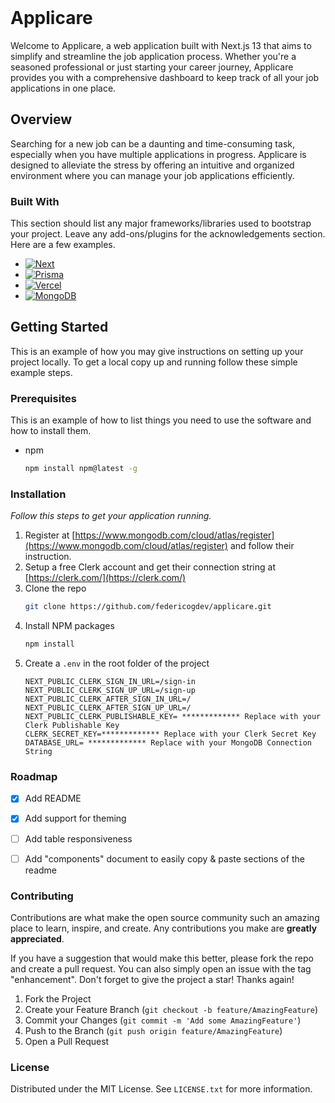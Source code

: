 



<!-- PROJECT LOGO -->
<br />
<div>


  <h1>Applicare</h1>

  <p>
Welcome to Applicare, a web application built with Next.js 13 that aims to simplify and streamline the job application process. Whether you're a seasoned professional or just starting your career journey, Applicare provides you with a comprehensive dashboard to keep track of all your job applications in one place.    <br />
    
  </p>
</div>






<!-- ABOUT THE PROJECT -->

## Overview

Searching for a new job can be a daunting and time-consuming task, especially when you have multiple applications in progress. Applicare is designed to alleviate the stress by offering an intuitive and organized environment where you can manage your job applications efficiently.




### Built With

This section should list any major frameworks/libraries used to bootstrap your project. Leave any add-ons/plugins for the acknowledgements section. Here are a few examples.

* [![Next][Next.js]][Next-url]
* [![Prisma][Prisma]][Prisma-url]
* [![Vercel][Vercel]][Vercel-url]
* [![MongoDB][MongoDB]][MongoDB-url]




<!-- GETTING STARTED -->

## Getting Started

This is an example of how you may give instructions on setting up your project locally.
To get a local copy up and running follow these simple example steps.

### Prerequisites

This is an example of how to list things you need to use the software and how to install them.
* npm
  ```sh
  npm install npm@latest -g
  ```

### Installation

_Follow this steps to get your application running._

1. Register at [https://www.mongodb.com/cloud/atlas/register](https://www.mongodb.com/cloud/atlas/register) and follow their instruction.
2. Setup a free Clerk account and get their connection string at [https://clerk.com/](https://clerk.com/)
3. Clone the repo
   ```sh
   git clone https://github.com/federicogdev/applicare.git
   ```
4. Install NPM packages
   ```sh
   npm install
   ```
6. Create a `.env` in the root folder of the project
   ```
   NEXT_PUBLIC_CLERK_SIGN_IN_URL=/sign-in
   NEXT_PUBLIC_CLERK_SIGN_UP_URL=/sign-up
   NEXT_PUBLIC_CLERK_AFTER_SIGN_IN_URL=/
   NEXT_PUBLIC_CLERK_AFTER_SIGN_UP_URL=/
   NEXT_PUBLIC_CLERK_PUBLISHABLE_KEY= ************* Replace with your Clerk Publishable Key
   CLERK_SECRET_KEY=************* Replace with your Clerk Secret Key
   DATABASE_URL= ************* Replace with your MongoDB Connection String
   ```


<!-- ROADMAP -->

### Roadmap

- [x] Add README
- [x] Add support for theming
- [ ] Add table responsiveness
- [ ] Add "components" document to easily copy & paste sections of the readme






<!-- CONTRIBUTING -->

### Contributing

Contributions are what make the open source community such an amazing place to learn, inspire, and create. Any contributions you make are **greatly appreciated**.

If you have a suggestion that would make this better, please fork the repo and create a pull request. You can also simply open an issue with the tag "enhancement".
Don't forget to give the project a star! Thanks again!

1. Fork the Project
2. Create your Feature Branch (`git checkout -b feature/AmazingFeature`)
3. Commit your Changes (`git commit -m 'Add some AmazingFeature'`)
4. Push to the Branch (`git push origin feature/AmazingFeature`)
5. Open a Pull Request




<!-- LICENSE -->

### License

Distributed under the MIT License. See `LICENSE.txt` for more information.




[Next.js]: https://img.shields.io/badge/next.js-000000?style=for-the-badge&logo=nextdotjs&logoColor=white
[Next-url]: https://nextjs.org/
[Prisma]: https://img.shields.io/badge/Prisma-3982CE?style=for-the-badge&logo=Prisma&logoColor=white
[Prisma-url]: https://www.prisma.io/
[Vercel]: https://img.shields.io/badge/vercel-%23000000.svg?style=for-the-badge&logo=vercel&logoColor=white
[Vercel-url]: https://vercel.com/
[MongoDB]: https://img.shields.io/badge/MongoDB-%234ea94b.svg?style=for-the-badge&logo=mongodb&logoColor=white
[MongoDB-url]: https://www.mongodb.com





